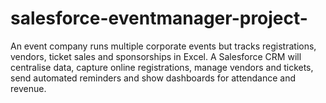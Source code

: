 # salesforce-eventmanager-project-
An event company runs multiple corporate events but tracks registrations, vendors, ticket sales and sponsorships in Excel. A Salesforce CRM will centralise data, capture online registrations, manage vendors and tickets, send automated reminders and show dashboards for attendance and revenue.
